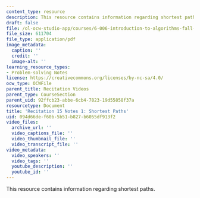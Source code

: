 ```yaml
---
content_type: resource
description: This resource contains information regarding shortest paths.
draft: false
file: /ol-ocw-studio-app/courses/6-006-introduction-to-algorithms-fall-2011/094d66def60b5b51b827b6055df913f2_MIT6_006F11_rec15.pdf
file_size: 611704
file_type: application/pdf
image_metadata:
  caption: ''
  credit: ''
  image-alt: ''
learning_resource_types:
- Problem-solving Notes
license: https://creativecommons.org/licenses/by-nc-sa/4.0/
ocw_type: OCWFile
parent_title: Recitation Videos
parent_type: CourseSection
parent_uid: 92ffcb23-abbe-6cb4-7823-19d55858f37a
resourcetype: Document
title: 'Recitation 15 Notes 1: Shortest Paths'
uid: 094d66de-f60b-5b51-b827-b6055df913f2
video_files:
  archive_url: ''
  video_captions_file: ''
  video_thumbnail_file: ''
  video_transcript_file: ''
video_metadata:
  video_speakers: ''
  video_tags: ''
  youtube_description: ''
  youtube_id: ''
---
```

This resource contains information regarding shortest paths.